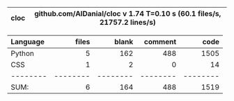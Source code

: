 cloc|github.com/AlDanial/cloc v 1.74  T=0.10 s (60.1 files/s, 21757.2 lines/s)
--- | ---

Language|files|blank|comment|code
:-------|-------:|-------:|-------:|-------:
Python|5|162|488|1505
CSS|1|2|0|14
--------|--------|--------|--------|--------
SUM:|6|164|488|1519
